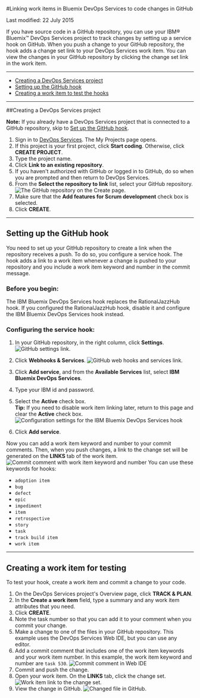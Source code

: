 #Linking work items in Bluemix DevOps Services to code changes in GitHub

Last modified: 22 July 2015

If you have source code in a GitHub repository, you can use your IBM&reg; Bluemix&trade; DevOps Services project to track changes by setting up a service hook on GitHub. When you push a change to your GitHub repository, the hook adds a change set link to your DevOps Services work item. You can view the changes in your GitHub repository by clicking the change set link in the work item.

---

 * [Creating a DevOps Services project](#create_project)
 * [Setting up the GitHub hook](#github_hook)
 * [Creating a work item to test the hooks](#create_work_item)
 
---

<a name='create_project'></a>
##Creating a DevOps Services project

 **Note:** If you already have a DevOps Services project that is connected to a GitHub repository, skip to [Set up the GitHub hook](#github_hook).
1. Sign in to [DevOps Services][1]. The My Projects page opens.
2. If this project is your first project, click **Start coding**. Otherwise, click **CREATE PROJECT**.   
3. Type the project name.
4. Click **Link to an existing repository**.   
5. If you haven't authorized with GitHub or logged in to GitHub, do so when you are prompted and then return to DevOps Services.
6. From the **Select the repository to link** list, select your GitHub repository.  
![The GitHub repository on the Create page.][2]
7. Make sure that the **Add features for Scrum development** check box is selected.
8. Click **CREATE**.

---
<a name='github_hook'></a>
## Setting up the GitHub hook

You need to set up your GitHub repository to create a link when the repository receives a push. To do so, you configure a service hook. The hook adds a link to a work item whenever a change is pushed to your repository and you include a work item keyword and number in the commit message. 

### Before you begin:

The IBM Bluemix DevOps Services hook replaces the RationalJazzHub hook. If you configured the RationalJazzHub hook, disable it and configure the IBM Bluemix DevOps Services hook instead.

### Configuring the service hook:

1. In your GitHub repository, in the right column, click **Settings**.
![GitHub settings link.][4]
2. Click **Webhooks & Services**.
![GitHub web hooks and services link.][5]
3. Click **Add service**, and from the **Available Services** list, select **IBM Bluemix DevOps Services**.
4. Type your IBM id and password.
5. Select the **Active** check box.   
 **Tip:** If you need to disable work item linking later, return to this page and clear the **Active** check box.  
![Configuration settings for the IBM Bluemix DevOps Services hook][6]

6. Click **Add service**.

Now you can add a work item keyword and number to your commit comments. Then, when you push changes, a link to the change set will be generated on the **LINKS** tab of the work item.
![Commit comment with work item keyword and number][7]
You can use these keywords for hooks:
   - `adoption item`
   - `bug`
   - `defect`
   - `epic`
   - `impediment`
   - `item`
   - `retrospective`
   - `story`
   - `task`
   - `track build item`
   - `work item`

---
<a name='create_work_item'></a>
## Creating a work item for testing

To test your hook, create a work item and commit a change to your code.

1. On the DevOps Services project's Overview page, click **TRACK & PLAN**.
2. In the **Create a work item** field, type a summary and any work item attributes that you need.
3. Click **CREATE**.
4. Note the task number so that you can add it to your comment when you commit your change.
5. Make a change to one of the files in your GitHub repository. This example uses the DevOps Services Web IDE, but you can use any editor.
6. Add a commit comment that includes one of the work item keywords and your work item number. In this example, the work item keyword and number are `task 530`.
![Commit comment in Web IDE][8]
7. Commit and push the change.
8. Open your work item. On the **LINKS** tab, click the change set.   
![Work item link to the change set.][9]
9. View the change in GitHub.
![Changed file in GitHub.][10]


[1]: https://hub.jazz.net
[2]: images/githubDevOpsProject.png
[4]: images/githubSettings.png
[5]: images/githubHooks.png
[6]: images/githubServiceConfig2.png
[7]: images/githubComment.png
[8]: images/githubCommit.png
[9]: images/githubLink.png
[10]: images/githubChange.png

